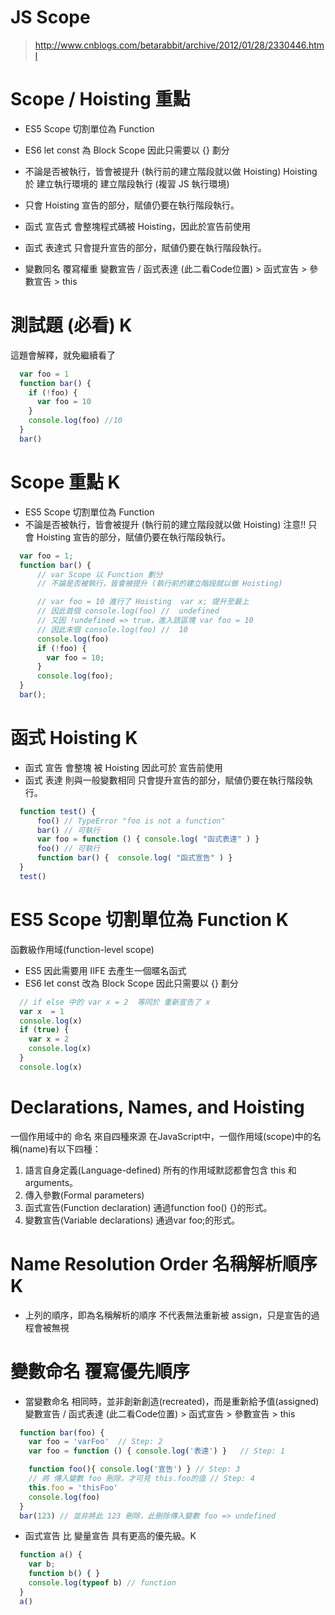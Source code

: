 # JS Scope
> http://www.cnblogs.com/betarabbit/archive/2012/01/28/2330446.html

# Scope / Hoisting 重點
* ES5 Scope 切割單位為 Function 
* ES6 let const 為 Block Scope 因此只需要以 {} 劃分
* 不論是否被執行，皆會被提升 (執行前的建立階段就以做 Hoisting)
Hoisting 於 建立執行環境的 建立階段執行 (複習 JS 執行環境)
* 只會 Hoisting 宣告的部分，賦値仍要在執行階段執行。

* 函式 宣告式 
會整塊程式碼被 Hoisting，因此於宣告前使用
* 函式 表達式
只會提升宣告的部分，賦値仍要在執行階段執行。

* 變數同名 覆寫權重
變數宣告 / 函式表達 (此二看Code位置) > 函式宣告 > 參數宣告 > this

# 測試題 (必看) K
這題會解釋，就免繼續看了
```js
  var foo = 1
  function bar() {
    if (!foo) {
      var foo = 10
    }
    console.log(foo) //10
  }
  bar()
```

# Scope 重點 K
* ES5 Scope 切割單位為 Function 
* 不論是否被執行，皆會被提升 (執行前的建立階段就以做 Hoisting)
注意!! 只會 Hoisting 宣告的部分，賦値仍要在執行階段執行。
```js
  var foo = 1;
  function bar() {
      // var Scope 以 Function 劃分
      // 不論是否被執行，皆會被提升 (執行前的建立階段就以做 Hoisting)

      // var foo = 10 進行了 Hoisting  var x; 提升至最上
      // 因此首個 console.log(foo) //  undefined
      // 又因 !undefined => true，進入該區塊 var foo = 10
      // 因此末個 console.log(foo) //  10
      console.log(foo)
      if (!foo) { 
        var foo = 10; 
      }
      console.log(foo);
  }
  bar();
```

# 函式 Hoisting K
* 函式 宣告 會整塊 被 Hoisting 因此可於 宣告前使用
* 函式 表達 則與一般變數相同
只會提升宣告的部分，賦値仍要在執行階段執行。
```js
  function test() {
      foo() // TypeError "foo is not a function"
      bar() // 可執行
      var foo = function () { console.log( "函式表達" ) }
      foo() // 可執行
      function bar() {  console.log( "函式宣告" ) }
  }
  test()
```

# ES5 Scope 切割單位為 Function  K
函數級作用域(function-level scope)
* ES5 因此需要用 IIFE 去產生一個暱名函式
* ES6 let const 改為 Block Scope 因此只需要以 {} 劃分
```js
  // if else 中的 var x = 2  等同於 重新宣告了 x
  var x  = 1
  console.log(x)
  if (true) {
    var x = 2
    console.log(x)
  }
  console.log(x)
```

# Declarations, Names, and Hoisting
一個作用域中的 命名 來自四種來源
在JavaScript中，一個作用域(scope)中的名稱(name)有以下四種：
1. 語言自身定義(Language-defined)
所有的作用域默認都會包含 this 和 arguments。
2. 傳入參數(Formal parameters) 
3. 函式宣告(Function declaration)
通過function foo() {}的形式。
4. 變數宣告(Variable declarations)
通過var foo;的形式。

# Name Resolution Order 名稱解析順序 K
* 上列的順序，即為名稱解析的順序
不代表無法重新被 assign，只是宣告的過程會被無視

# 變數命名 覆寫優先順序
* 當變數命名 相同時，並非創新創造(recreated)，而是重新給予值(assigned)
變數宣告 / 函式表達 (此二看Code位置) > 函式宣告 > 參數宣告 > this
```js
  function bar(foo) {
    var foo = 'varFoo'  // Step: 2
    var foo = function () { console.log('表達') }   // Step: 1

    function foo(){ console.log('宣告') } // Step: 3
    // 將 傳入變數 foo 刪除，才可見 this.foo的值 // Step: 4
    this.foo = 'thisFoo'
    console.log(foo)
  }
  bar(123) // 並非將此 123 刪除，此刪除傳入變數 foo => undefined
```

* 函式宣告 比 變量宣告 具有更高的優先級。K
```js
  function a() {
    var b;
    function b() { }
    console.log(typeof b) // function
  }
  a()
```